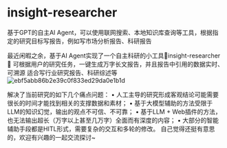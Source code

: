 # insight-researcher
基于GPT的自主AI Agent，可以使用联网搜索、本地知识库查询等工具，根据指定的研究目标写报告，例如写市场分析报告、科研报告

最近闲暇之余，基于AI Agent实现了一个自主科研的小工具🌿insight-researcher🌿
可根据用户的研究任务，一键生成万字长文报告，并且报告中引用的数据实时、可溯源
适合写行业研究报告、科研综述等
![ebf5abb86b2e39c0f833ed29da0e1b1d](https://github.com/hustzhangwenfeng/insight-researcher/assets/18573957/1ca02ab5-5d3a-43fe-8822-a9a3507fd49e)


解决了当前研究的如下几个痛点问题：
• 人工主导的研究形成客观结论可能需要很长的时间才能找到相关的支撑数据和素材；
• 基于大模型辅助的方法受限于LLM的知识幻觉，输出的观点不可信、不可靠；
• 基于LLM + Web插件的方法，也无法输出超长（万字以上甚至几万字）全面而有深度的内容；
• 大部分的智能辅助手段都是HITL形式，需要复杂的交互和多轮的修改。
​
自己​觉得还挺有意思的，欢迎有兴趣的一起交流探讨~
